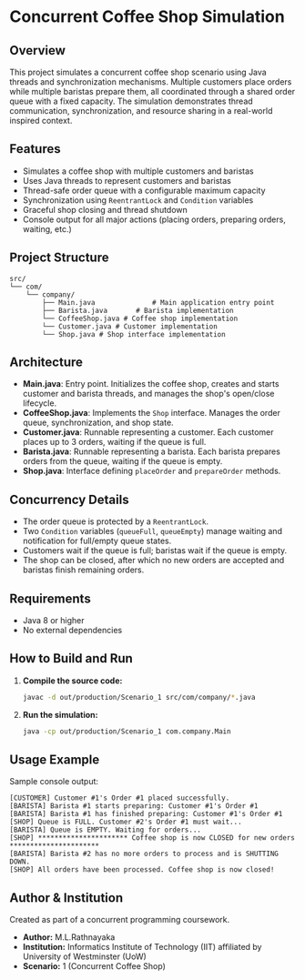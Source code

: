 # Concurrent Coffee Shop Simulation

## Overview
This project simulates a concurrent coffee shop scenario using Java threads and synchronization mechanisms. Multiple customers place orders while multiple baristas prepare them, all coordinated through a shared order queue with a fixed capacity. The simulation demonstrates thread communication, synchronization, and resource sharing in a real-world inspired context.

## Features
- Simulates a coffee shop with multiple customers and baristas
- Uses Java threads to represent customers and baristas
- Thread-safe order queue with a configurable maximum capacity
- Synchronization using `ReentrantLock` and `Condition` variables
- Graceful shop closing and thread shutdown
- Console output for all major actions (placing orders, preparing orders, waiting, etc.)

## Project Structure

```
src/
└── com/
    └── company/
        ├── Main.java              # Main application entry point
        ├── Barista.java       # Barista implementation
        └── CoffeeShop.java # Coffee shop implementation
        └── Customer.java # Customer implementation
        └── Shop.java # Shop interface implementation
```

## Architecture
- **Main.java**: Entry point. Initializes the coffee shop, creates and starts customer and barista threads, and manages the shop's open/close lifecycle.
- **CoffeeShop.java**: Implements the `Shop` interface. Manages the order queue, synchronization, and shop state.
- **Customer.java**: Runnable representing a customer. Each customer places up to 3 orders, waiting if the queue is full.
- **Barista.java**: Runnable representing a barista. Each barista prepares orders from the queue, waiting if the queue is empty.
- **Shop.java**: Interface defining `placeOrder` and `prepareOrder` methods.

## Concurrency Details
- The order queue is protected by a `ReentrantLock`.
- Two `Condition` variables (`queueFull`, `queueEmpty`) manage waiting and notification for full/empty queue states.
- Customers wait if the queue is full; baristas wait if the queue is empty.
- The shop can be closed, after which no new orders are accepted and baristas finish remaining orders.

## Requirements
- Java 8 or higher
- No external dependencies

## How to Build and Run
1. **Compile the source code:**
   ```sh
   javac -d out/production/Scenario_1 src/com/company/*.java
   ```
2. **Run the simulation:**
   ```sh
   java -cp out/production/Scenario_1 com.company.Main
   ```

## Usage Example
Sample console output:
```
[CUSTOMER] Customer #1's Order #1 placed successfully.
[BARISTA] Barista #1 starts preparing: Customer #1's Order #1
[BARISTA] Barista #1 has finished preparing: Customer #1's Order #1
[SHOP] Queue is FULL. Customer #2's Order #1 must wait...
[BARISTA] Queue is EMPTY. Waiting for orders...
[SHOP] ********************** Coffee shop is now CLOSED for new orders **********************
[BARISTA] Barista #2 has no more orders to process and is SHUTTING DOWN.
[SHOP] All orders have been processed. Coffee shop is now closed!
```

## Author & Institution
Created as part of a concurrent programming coursework.
- **Author:** M.L.Rathnayaka
- **Institution:** Informatics Institute of Technology (IIT) affiliated by University of Westminster (UoW)
- **Scenario:** 1 (Concurrent Coffee Shop)
